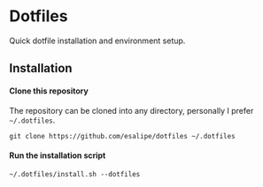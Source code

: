 # Dotfiles

Quick dotfile installation and environment setup.

## Installation

#### Clone this repository

The repository can be cloned into any directory, personally I prefer `~/.dotfiles`.

```shell
git clone https://github.com/esalipe/dotfiles ~/.dotfiles
```

#### Run the installation script

```shell
~/.dotfiles/install.sh --dotfiles
```
